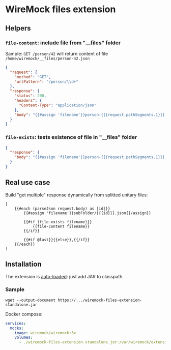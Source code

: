 # WireMock files extension

## Helpers

### `file-content`: include file from "__files" folder

Sample: `GET /person/42` will return content of file `/home/wiremock/__files/person-42.json`

```json
{
  "request": {
    "method": "GET",
    "urlPattern": "/person/\\d+"
  },
  "response": {
    "status": 200,
    "headers": {
      "Content-Type": "application/json"
    },
    "body": "{{#assign 'filename'}}person-{{{request.pathSegments.1}}}.json{{/assign}}  {{file-content filename}}"
  }
}
```

### `file-exists`: tests existence of file in "__files" folder

```json
{
  "response": {
    "body": "{{#assign 'filename'}}person-{{{request.pathSegments.1}}}.json{{/assign}}  {{#if (file-exists filename)}} [...] {{/if}}"
  }
}
```

## Real use case

Build "get multiple" response dynamically from splitted unitary files:

```
[
    {{#each (parseJson request.body) as |id|}}
        {{#assign 'filename'}}subFolder/{{{id}}}.json{{/assign}}

        {{#if (file-exists filename)}}
            {{file-content filename}}
        {{/if}}

        {{#if @last}}{{else}},{{/if}}
    {{/each}}
]
```

## Installation

The extension
is [auto-loaded](https://wiremock.org/docs/extending-wiremock/#extension-registration-via-service-loading): just add JAR
to classpath.

### Sample

```shell
wget --output-document https://.../wiremock-files-extension-standalone.jar
```

Docker compose:

```yaml
services:
  mocks:
    image: wiremock/wiremock:3x
    volumes:
      - ./wiremock-files-extension-standalone.jar:/var/wiremock/extensions/wiremock-files-extension-standalone.jar
```
